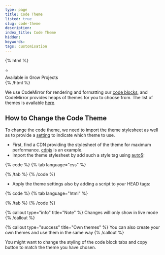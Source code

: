 ```yaml
---
type: page
title: Code Theme
listed: true
slug: code-theme
description: 
index_title: Code Theme
hidden: 
keywords: 
tags: customisation
---
```


{% html %}
<div class="grow-border text-left">
<div class="grow-star">⭐</div>
    Available in Grow Projects
</div>
{% /html %}

We use CodeMirror for rendering and formatting our [code blocks](/support-center/code-blocks), and CodeMirror provides heaps of themes for you to choose from. The list of themes is available [here](https://codemirror.net/demo/theme.html#default).

## How to Change the Code Theme

To change the code theme, we need to import the theme stylesheet as well as to provide a [setting](/support-center/advanced-settings) to indicate which theme to use.

- First, find a CDN providing the stylesheet of the theme for maximum performance. [cdnjs](https://cdnjs.com/libraries/codemirror) is an example.
- Import the theme stylesheet by add such a style tag using [auto$](/support-center/custom-javascript):

{% code %}
{% tab language="css" %}
<link rel="stylesheet" href="https://cdnjs.cloudflare.com/ajax/libs/codemirror/5.60.0/theme/ambiance.min.css">
{% /tab %}
{% /code %}

- Apply the theme settings also by adding a script to your HEAD tags:

{% code %}
{% tab language="html" %}
<script>
    window.settings.apply({
      code: {
        theme: 'ambiance'
      }
    });  
</script>
{% /tab %}
{% /code %}

{% callout type="info" title="Note" %}
Changes will only show in live mode
{% /callout %}

{% callout type="success" title="Own themes" %}
You can also create your own themes and use them in the same way
{% /callout %}

You might want to change the styling of the code block tabs and copy button to match the theme you have chosen.